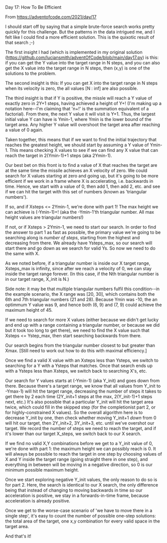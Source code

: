 Day 17:  How To Be Efficient

From https://adventofcode.com/2021/day/17

I should start off by saying that a simple brute-force search works pretty quickly for this challenge.  But the patterns in the data intrigued me, and I felt like I could find a more efficient solution.  This is the quixotic result of that search ;-)

The first insight I had (which is implemented in my original solution (https://github.com/luciansmith/adventOfCode/blob/main/day17.py) is this:  if you can get the Y value into the target range in N steps, and you can also get the X value into the target range in N steps, then (x,y) is one of the solutions to the problem.

The second insight is this:  If you can get X into the target range in N steps when its velocity is zero, the all values [N : inf] are also possible.

The third insight is that if Y is positive, the missle will reach a Y value of exactly zero in 2Y+1 steps, having achieved a height of Y+! (I'm making up a notation here--I'm claiming that 'n+!' is the summation equivalent of a factorial).  From there, the next Y value it will visit is Y+1.  Thus, the largest initial value Y can have is Ymin-1, where Ymin is the lower bound of the target area.  Any higher Y value will overshoot the target area after reaching a value of 0 again.

Taken together, this means that if we want to find the initial trajectory that reaches the greatest height, we should start by assuming a Y value of Ymin-1.  This means checking X values to see if we can find any X value that can reach the target in 2(Ymin-1)+1 steps (aka 2Ymin-1).

Our best bet on this front is to find a value of X that reaches the target are at the same time the missile achieves an X velocity of zero.  We could search for X values starting at zero and going up, but it's going to be more efficient if we work in a frame where X is accelerating, i.e. backwards in time.  Hence, we start with a value of 0, then add 1, then add 2, etc. and see if we can hit the target with this set of numbers (known as 'triangular numbers').

If so, and if Xsteps <= 2Ymin-1, we're done with part 1!  The max height we can achieve is (-Ymin-1)+! (aka the -Ymin-1'th triangular number.  All max height values are triangular numbers!)

If not, or if Xsteps > 2Ymin-1, we need to start our search.  In order to find the answer to part 1 as fast as possible, the primary value we're going to be searching along is *number of steps*, starting from the highest and decreasing from there. We already have Ysteps_max, so our search will start there and go down as we search for valid Ys.  So now we need to do the same with X.

As we noted before, if a triangular number is inside our X target range, Xsteps_max is infinity, since after we reach a velocity of 0, we can stay inside the target range forever.  (In this case, if the Nth triangular number is in our target range, X_init is N.)

Side note: it may be that multiple triangular numbers fulfil this condition--in the example scenario, the X range was [20, 30], which contains both the 6th and 7th triangular numbers (21 and 28).  Because Ymin was -10, the an optimmum Y value was 9, and hence both (6, 9) and (7, 9) could achieve the maximum height of 45.

If we need to search for more X values (either because we didn't get lucky and end up with a range containing a triangular number, or because we did but it took too long to get there), we need to find the X value such that Xsteps <= Ystep_max, then start searching backwards from there.

Our search begins from the triangular number closest to but greater than Xmax.
[Still need to work out how to do this with maximal efficiency.]

Once we find a valid X value with an Xsteps less than Ysteps, we switch to searching for a Y with a Ysteps that matches.  Once that search ends up with a Ysteps less than Xsteps, we switch back to searching X's, etc.

Our search for Y values starts at (-Ymin-1) (aka Y_init) and goes down from there.  Because there's a target range, we know that all values from Y_init to -Ymax-1) will hit the target range, decreasing the number of steps it takes to get there by 2 each time (2Y_init+1 steps at the max, 2(Y_init-1)+1 steps next, etc.)  It's also possible that a particular Y_init will hit the target area twice, which could fill in the skipped step (for the completionist part 2, or for highly-constrained X values).  So the overall algorithm here is to decrease Y_init by one, then check whether moving Y_init+1 *down* from 0 will hit our target, then 2Y_init+2, 3Y_init+3, etc. until we've overshot our target.  We record the number of steps we need to reach the target, and if it's lower than our target X_steps, we switch back to our X search.

If we find no valid X,Y combinations before we get to a Y_init value of 0, we're done with part 1:  the maximum height we can possibly reach is 0.  It will always be possible to reach the target in one step by choosing values of X and Y inside the target range (going straight there in one step), and everything in between will be moving in a negative direction, so 0 is our minimum possible maximum height.

Once we start exploring negative Y_init values, the only reason to do so is for part 2.  Here, the search is identical to our X search, the only difference being that instead of changing to moving backwards in time so our acceleration is positive, we stay in a forwards-in-time frame, because acceleration is already positive.

Once we get to the worse-case scenario of 'we have to move there in a single step', it's easy to count the number of possible one-step solutions:  the total area of the target, one x,y combination for every valid space in the target area.

And that's it!

